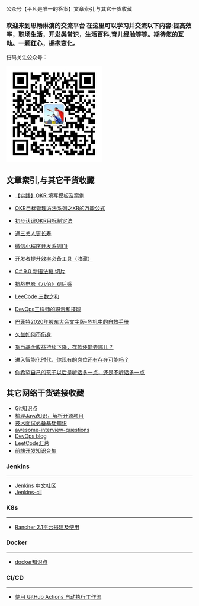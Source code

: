 公众号【平凡是唯一的答案】文章索引,与其它干货收藏

### 欢迎来到思畅淋漓的交流平台 在这里可以学习并交流以下内容:提高效率，职场生活，开发类常识，生活百科,育儿经验等等。期待您的互动。一颗红心，拥抱变化。
扫码关注公众号：


![qrcode](pics/qrcode.jpg)

文章索引,与其它干货收藏
---

- [【实践】OKR 填写模板及案例](https://mp.weixin.qq.com/s?__biz=MzI2NDQ2NTYwNg==&mid=2247483771&idx=1&sn=74f997fd107e34bab06709d0db59bba6&chksm=eaad7cd2dddaf5c4092be16c89859032167eafb0d9d2157190c6c66f5d3ec032d1e5d91a12bc&token=1101060108&lang=zh_CN#rd)
- [OKR目标管理方法系列之KR的万能公式](https://mp.weixin.qq.com/s?__biz=MzI2NDQ2NTYwNg==&mid=2247483757&idx=1&sn=5070763a6d4fe46fc22e37c3a777e020&chksm=eaad7cc4dddaf5d2ceb7ed4f1dbfa6baccf1d530dfb7a2121fdef1125366602cb379dee389ce&token=1101060108&lang=zh_CN#rd)
- [初步认识OKR目标制定法](https://mp.weixin.qq.com/s?__biz=MzI2NDQ2NTYwNg==&mid=2247483752&idx=1&sn=c3df119a20e58a0dc3e674458acedcfe&chksm=eaad7cc1dddaf5d714568d3dffcbfef49266a8df8234af525e631bcab8ccd921d669f120e61c&token=1101060108&lang=zh_CN#rd)
- [通三关人更长寿](https://mp.weixin.qq.com/s?__biz=MzI2NDQ2NTYwNg==&mid=2247483746&idx=1&sn=4295681bb97dda7a8d737d430fe8e269&chksm=eaad7ccbdddaf5dd6d8fd94adafeab2e3bb3cec0da5f2d58f31c91ef05e4ce8eb88d5ce2f60d&token=1101060108&lang=zh_CN#rd)
- [微信小程序开发系列(1)](https://mp.weixin.qq.com/s?__biz=MzI2NDQ2NTYwNg==&mid=2247483730&idx=1&sn=071c54cbabbd3fc17bd62b9ebade98fb&chksm=eaad7cfbdddaf5ede9657c162257c8eb30a6698f35cf745671f40a939213d30a6305f361eaf7&scene=126&sessionid=1605087107&key=df92f333c709b1ded3bc69c673840ac89434f7e8f57c26581a549ea9c1aa78af8e5cecc730cabd1a0211536fb2c8150efa361cbd79e6f2d3f9ec582cff13c39bebb7bb021bc18cf6fd3eab9312bee3a3014981a126d7bc2ec004a22aca83eaef8a456ec4faa9fa439bee363ba5e3ef944a7210284b58f71d32d7936a145f283d&ascene=1&uin=NDU5MjYxMjU%3D&devicetype=Windows+10+x64&version=6300002f&lang=en&exportkey=Ac21BVPWIzc2KqRd4Mg5nZQ%3D&pass_ticket=jtzgFsYCObs%2FxXbsUJjB71Nkr1b5wQZMfOgrCy%2FQRkgCx2M6YjNG8F2F144QyQY5&wx_header=0)
- [开发者提升效率必备工具（收藏）](https://mp.weixin.qq.com/s?__biz=MzI2NDQ2NTYwNg==&mid=2247483722&idx=1&sn=3eb5263e36643a8812066fb2261b7b66&chksm=eaad7ce3dddaf5f5a6ceb623d004e01e7c1bcf12f4e8d99abdf39921a5083823e61782fd661c&scene=126&sessionid=1605087107&key=df92f333c709b1de61b52cb136387b512958dab29a3d814ebf1993ed6029f78fe554a5bd1011262bb45b03ea42c160819c49edc3ea2ddd9deff39000ae7d9ecf5f4e6286b8eacdf5a62809e0313d4b7be40983608d687577fae6e59bcdb08796532b2abb1e542182092f2187e94944ebc8fed03df693879604dd9401519771ea&ascene=1&uin=NDU5MjYxMjU%3D&devicetype=Windows+10+x64&version=6300002f&lang=en&exportkey=AeUXcQKsSBODnJRX3fgkU64%3D&pass_ticket=jtzgFsYCObs%2FxXbsUJjB71Nkr1b5wQZMfOgrCy%2FQRkgCx2M6YjNG8F2F144QyQY5&wx_header=0)
- [C# 9.0 新语法糖 切片](https://mp.weixin.qq.com/s?__biz=MzI2NDQ2NTYwNg==&mid=2247483717&idx=1&sn=cd78806dac8c20c552a80f9fc5953d93&chksm=eaad7cecdddaf5fac98b0c2e387f12e824512fa6ceff8cdf9fdb5ede06045470091c98fbb4ba&scene=126&sessionid=1602676037&key=9462a1d00922de3b15e8a7121cf04e1d2497b2b22655958dd722af43d74f685df28078988a804abd5685c953203e1a43ad5e2575d6cc5b94f29728906b7b437f52f4065c843505247176443380a24370de2eb783844432aff2da3e55566d82d58166e95903a33db0643001c8727e30aed2211bde713a2314b8511260993e108e&ascene=1&uin=NDU5MjYxMjU%3D&devicetype=Windows+10+x64&version=62090529&lang=en&exportkey=AVegbEgidVlDBZxmjtXqxls%3D&pass_ticket=fMaRQCd7IcBLmMdORQUgM64KkB2Dctzjo3ygRJ%2BRkbq4XR5mMSPUcDG%2F8%2F8zzwiw&wx_header=0)
- [抗战电影《八佰》观后感](https://mp.weixin.qq.com/s?__biz=MzI2NDQ2NTYwNg==&mid=2247483712&idx=1&sn=ff1f1920c42420bea3494fb317e8e528&chksm=eaad7ce9dddaf5ff39b7c6f8aa50e9cdc345761e6b07740dcdb5df8c581e806d898ef52a4424&scene=126&sessionid=1602676037&key=0ad5c7253bca314b353381a8532a691b8cb0956c063b5a85f970a9da7ea7dcc52c85c27d6dabeaeb74f906753dafcb4a839f3edecb4cbbc49a31b0ce5161217b91ec12ddb18acd1c58c0cd0b02a695e3bf889362345821160326da2e9122439bd65dc6fc3b831d0ace4ddfa81474068039f54a062d15fb81a66f12d220553c3c&ascene=1&uin=NDU5MjYxMjU%3D&devicetype=Windows+10+x64&version=62090529&lang=en&exportkey=AZbb%2BNOwZdz1w%2BaJLN9hSGM%3D&pass_ticket=fMaRQCd7IcBLmMdORQUgM64KkB2Dctzjo3ygRJ%2BRkbq4XR5mMSPUcDG%2F8%2F8zzwiw&wx_header=0)
- [LeeCode 三数之和](https://mp.weixin.qq.com/s?__biz=MzI2NDQ2NTYwNg==&mid=2247483702&idx=1&sn=a0d7758910bf2bacbdfd705003a3d6f8&chksm=eaad7c9fdddaf589b0831055d7899d015074ca9d74026e0792e25b9382ed83a5f80983347fbe&scene=126&sessionid=1602676037&key=a24b64cdb421f29f66a9942ff965daf99d19b3adb77758d64804a6585d88df3b7e177f6c237c3eb56884962f1cc2a482cfcd1ad7d149a17c4f739e0cda4694b46230c202fc3e57b9ca80f3a430988eacf5fee36271dca22f2ada38099d67f320ccffd6bae66a754bff5a0c82d3322d6270a99ff4b4dd40068ce0329cd42822d4&ascene=1&uin=NDU5MjYxMjU%3D&devicetype=Windows+10+x64&version=62090529&lang=en&exportkey=AYcU9m%2Fm8nOe%2Fo17J4FYQec%3D&pass_ticket=fMaRQCd7IcBLmMdORQUgM64KkB2Dctzjo3ygRJ%2BRkbq4XR5mMSPUcDG%2F8%2F8zzwiw&wx_header=0)
- [DevOps工程师的职责和技能](
https://mp.weixin.qq.com/s?__biz=MzI2NDQ2NTYwNg==&mid=2247483697&idx=1&sn=57bb2afa1dfcd5994e5a41759b2b27ea&chksm=eaad7c98dddaf58ea51194092f3e3abe4072878518fecee79dffff7b2f4a0279259b9eb00217&token=540008332&lang=zh_CN#rd)


- [巴菲特2020年股东大会文字版-危机中的自救手册](
https://mp.weixin.qq.com/s?__biz=MzI2NDQ2NTYwNg==&mid=2247483691&idx=1&sn=2c5b4c905ca1e66c4a2c40179e2ad55f&chksm=eaad7c82dddaf594af8653b16f0f15482c6b861da0d7560e31becbd76e296af3844fcadbbe1a&token=540008332&lang=zh_CN#rd)

- [久坐如何不伤身](https://mp.weixin.qq.com/s?__biz=MzI2NDQ2NTYwNg==&mid=2247483684&idx=1&sn=f49879735fec1464483333de9a4664e7&chksm=eaad7c8ddddaf59b0a779fa95dde4827b32299198443a221a6fbdbd5266cb1c9f13fef76681e&token=540008332&lang=zh_CN#rd)

- [货币基金收益持续下降，存款还能去哪儿？](
https://mp.weixin.qq.com/s?__biz=MzI2NDQ2NTYwNg==&mid=2247483676&idx=1&sn=98d497c87be274c387f5e2b3997a6b98&chksm=eaad7cb5dddaf5a3c1673d0a7bcc454da6b28a9de31950af7345f250dd77e41380204caccbf9&token=540008332&lang=zh_CN#rd)


- [进入智能化时代，你现有的岗位还有存在可能吗？](https://mp.weixin.qq.com/s?__biz=MzI2NDQ2NTYwNg==&mid=2247483670&idx=1&sn=6e72aed68cab2aa6ce0aad8a099ce7b4&chksm=eaad7cbfdddaf5a9ce7973cf50d7036a00d16a6248d0dddbbbc356e64c9810bfaba9806ca014&token=540008332&lang=zh_CN#rd)


- [你希望自己的孩子以后是听话多一点，还是不听话多一点](https://mp.weixin.qq.com/s?__biz=MzI2NDQ2NTYwNg==&mid=2247483659&idx=1&sn=081523996688fcea22d5795b942e962d&chksm=eaad7ca2dddaf5b4ca446b9f282614d1cabd152d3badf512d3d076ba42e69cbc3e3088045325&token=540008332&lang=zh_CN#rd)

其它网络干货链接收藏
---

- [Git知识点](https://github.com/CyC2018/CS-Notes/blob/master/docs/notes/Git.md)
- [梳理Java知识，解析开源项目](https://github.com/wangsic/JavaIndex)
- [技术面试必备基础知识](https://github.com/eryajf/CS-Notes)
- [awesome-interview-questions](https://github.com/wangsic/awesome-interview-questions)
- [DevOps blog](http://surenpi.com/blog/)
- [LeetCode汇总](https://github.com/grandyang/leetcode/blob/master/README-CN.md)
- [前端开发知识合集](https://github.com/kujian/frontendDaily)

### Jenkins

---

- [Jenkins 中文社区](https://github.com/jenkins-zh)
- [Jenkins-cli](https://github.com/jenkins-zh/jenkins-cli)

### K8s

---

- [Rancher 2.1平台搭建及使用](https://www.cnblogs.com/hzw97/p/11608098.html)

### Docker

---

- [docker知识点](https://github.com/CyC2018/CS-Notes/blob/master/docs/notes/Docker.md)

### CI/CD

---

- [使用 GitHub Actions 自动执行工作流](https://docs.microsoft.com/zh-cn/learn/paths/automate-workflow-github-actions//?WT.mc_id=reactor-1reg-reactor)

